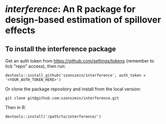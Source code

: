 # *interference*: An R package for design-based estimation of spillover effects

## To install the interference package

Get an auth token from https://github.com/settings/tokens (remember to tick "repo" access), then run:
```
devtools::install_github('szonszein/interference', auth_token = '<YOUR_AUTH_TOKEN_HERE>')
```

Or clone the package repository and install from the local version:
```
git clone git@github.com:szonszein/interference.git
```

Then in R:
```
devtools::install('/path/to/interference/')
```
